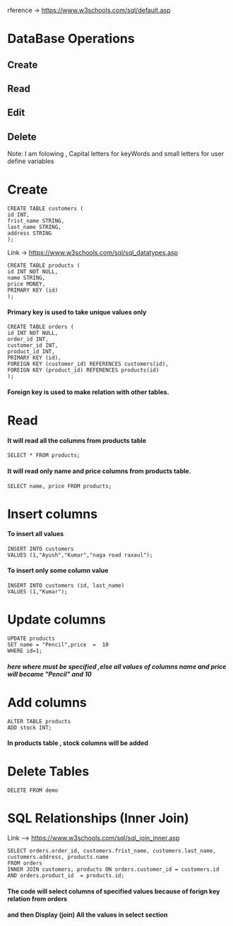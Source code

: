 rference -> https://www.w3schools.com/sql/default.asp

# DataBase Operations
## Create
## Read
## Edit
## Delete

Note: I am folowing , Capital letters  for keyWords and small letters for user define variables

# Create

    CREATE TABLE customers (
    id INT,
    frist_name STRING,
    last_name STRING,
    address STRING
    );
    
Link -> https://www.w3schools.com/sql/sql_datatypes.asp

    CREATE TABLE products (
    id INT NOT NULL,
    name STRING,
    price MONEY,
    PRIMARY KEY (id)
    ); 
  #### Primary key is used to take unique values only
   
    CREATE TABLE orders (
    id INT NOT NULL,
    order_id INT,
    customer_id INT,
    product_id INT,
    PRIMARY KEY (id),
    FOREIGN KEY (customer_id) REFERENCES customers(id),
    FOREIGN KEY (product_id) REFERENCES products(id)
    );
  #### Foreign key is used to make relation  with other tables.
  
  
# Read
  #### It  will read all  the  columns from products table
    SELECT * FROM products; 
  
  #### It  will read only name and price columns from products table. 
    SELECT name, price FROM products;
    
# Insert columns
  #### To insert all values
    INSERT INTO customers
    VALUES (1,"Ayush","Kumar","naga road raxaul");
  
  #### To insert only some column  value
    INSERT INTO customers (id, last_name)
    VALUES (1,"Kumar");
    

# Update columns
    UPDATE products
    SET name = "Pencil",price  =  10
    WHERE id=1;
    
   ##### here where  must be specified ,else all values of columns name  and price will  became "Pencil" and 10
    
# Add columns
    ALTER TABLE products
    ADD stock INT;
    
 #### In products table , stock columns will be added
    
# Delete Tables
    DELETE FROM demo 
    
    
# SQL Relationships (Inner Join)
Link --> https://www.w3schools.com/sql/sql_join_inner.asp

    SELECT orders.order_id, customers.frist_name, customers.last_name, customers.address, products.name
    FROM orders
    INNER JOIN customers, products ON orders.customer_id = customers.id AND orders.product_id  = products.id;
    
  #### The code will select columns of specified values because of forign key relation from orders
  #### and then Display (join) All the values  in  select section

